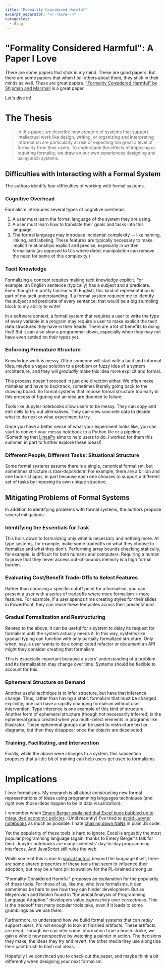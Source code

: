 ```yaml
---
title: "Formality Considered Harmful"
excerpt_separator: "<!--more-->"
categories:
  - Blog
---
```


# "Formality Considered Harmful": A Paper I Love

There are some papers that stick in my mind. These are good papers. But there are some papers that when
I tell others about them, they stick in their minds as well. These are great papers. ["Formality
Considered Harmful" by Shipman and
Marshall](https://link.springer.com/content/pdf/10.1023/A:1008716330212.pdf) is a great paper.

Let's dive in!

<!--more-->

<!-- It's easy to say "people are dumb" or "if only they tasted more structured systems, they would
understand," but this paper pushes back on those ideas. The reason why unstructured systems often
win, is that we spend a lot of time working with unstructured data, ideas, and structures. In
fact, our main goal when using knowledge work tools is to develop that structure. A tool that can't
work with the mess is not very useful for getting us out of it. -->

# The Thesis

> In this paper, we describe how creators of systems that support intellectual work like design, writing, or organizing and interpreting information are particularly at risk of expecting too great a level of formality from their users. To understand the effects of imposing or requiring formality, we draw on our own experiences designing and using such systems.

## Difficulties with Interacting with a Formal System

The authors identify four difficulties of working with formal systems.

### Cognitive Overhead

Formalism introduces several types of cognitive overhead:

1. A user must learn the formal language of the system they are using.
2. A user must learn how to translate their goals and tasks into this language.
3. The formal language may introduce incidental complexity -- like naming, linking, and labeling.
   These features are typically necessary to make implicit relationships explicit and precise,
   especially in written formalisms (as opposed to UIs where direct manipulation can remove the need
   for some of this complexity.)

### Tacit Knowledge

Formalizing a concept requires making tacit knowledge explicit. For example, an English sentence
(typically) has a subject and a predicate. Even though I'm pretty familiar with English, this kind
of representation is part of my tacit understanding. If a formal system required me to identify the
subject and predicate of every sentence, that would be a big stumbling block to my ability to write!

In a software context, a formal system that requires a user to write the type of every variable in a
program may require a user to make explicit the tacit data structures they have in their heads.
There are a lot of benefits to doing that! But it can also slow a programmer down, especially when
they may not have even settled on their types yet.

### Enforcing Premature Structure

Knowledge work is messy. Often someone will start with a tacit and informal idea, maybe a vague
solution to a problem or fuzzy idea of a system architecture, and they will *gradually* make this
idea more explicit and
formal.

This process doesn't proceed in just one direction either. We often make mistakes and have to
backtrack, sometimes literally going back to the drawing board. So formal systems that impose formal
structure too early in this process of figuring out an idea are doomed to failure.

Tools like Jupyter notebooks allow users to be messy. They can copy and edit cells to try out
alternatives. They can view concrete data to decide what to do next or what experiment to try.

Once you have a better sense of what your experiment looks like, you can start to convert your messy
notebook to a Python file or a pipeline. (Something that
[LineaPy](https://github.com/LineaLabs/lineapy) aims to help users to do. I worked for them this
summer, in part to further explore these ideas!)

### Different People, Different Tasks: Situational Structure

Some formal systems assume there is a single, canonical formalism, but sometimes structure is
*task-dependent*. For example, there are a billion and one todo-list apps, in part because each one
chooses to support a different set of tasks by imposing its own unique structure.

## Mitigating Problems of Formal Systems

In addition to identifying problems with formal systems, the authors propose several mitigations:

### Identifying the Essentials for Task

This boils down to formalizing only what is necessary and nothing more. All type systems, for
example, make some tradeoffs on what they choose to formalize and what they don't. Performing array
bounds checking statically, for example, is difficult for both humans and computers. Requiring a
human to prove that they never access out-of-bounds memory is a high formal burden.

### Evaluating Cost/Benefit Trade-Offs to Select Features

Rather than choosing a specific cutoff point for a formalism, you can present a user with a series
of tradeoffs where more formalism = more features. For example, if a user spends time creating
styles for their slides in PowerPoint, they can reuse these templates across their presentations.

### Gradual Formalization and Restructuring

Related to the above, it can be useful for a system to delay its request for formalism until the
system actually needs it. In this way, systems like gradual typing can function with only partially
formalized structure. Only when, say, a user wants to do a complicated refactor or document an API
might they consider creating that formalism.

This is especially important because a users' understanding of a problem and its formalization may
change over time. Systems should be flexible to account for this.

### Ephemeral Structure on Demand

Another useful technique is to infer structure, but have that inference change. Thus, rather than
having a static formalism that must be changed explicitly, one can have a rapidly changing formalism
without user intervention. Type inference is one example of this kind of structure. Another form of
ephemeral structure (though not necessarily inferred) is the ephemeral group created when you
multi-select elements in programs like Illustrator. These ephemeral groups can be used to
restructure text or diagrams, but then they disappear once the objects are deselected.

### Training, Facilitating, and Intervention

Finally, while the above were changes to a system, this subsection proposes that a little bit of
training can help users get used to formalisms.

<!-- the authors propose five mitigations:
formalize only the necessary pieces. identifying those can be hard
understand the tradeoffs of adding formal structure vs leaving it out. make some formalisms optional (e.g. you can opt in to heading/body styles in many text editors, but you don’t have to and can instead just style everything yourself)
gradual formalization and restructuring - acknowledge that users’ understandings of their problems changes over time. all for incremental formal structures and mixtures of formal and informal work. suggest ways that the user can formalize something informal
ephemeral structure on demand - infer formal structure, but let it change as the informal structure changes
training, facilitation, intervention - pretty self-explanatory -->

<!-- ## Gradual Formalism

## Inferred Formalism

## Defaults

## Reduce Complexity and Increase Teaching

- gradual formalism: some parts are formal, some parts are not. e.g. gradually building up groups of
  elements when making a diagram
- inferred formalism: automatically infer formal structure from informal specification. e.g. type
  inference. e.g. inferring items are related when they're close together
- defaults: similar to inferred formalism. assume formal structures where they have not been
  specified. e.g. default paragraph style

- reduce the amount of formalism
- train users -->

# Implications

I love formalisms. My research is all about constructing new formal representations of ideas using
programming languages techniques (and right now those ideas happen to be in data visualization).

I remember when [Emery Berger explained that Excel bugs bubbled up to misguided economic
policies](https://www.youtube.com/watch?v=GyWKxFxyyrQ). (Until recently) I've tried to [avoid Jupyter
notebooks](https://www.youtube.com/watch?v=7jiPeIFXb6U) as much as possible. I hate [chasing down
NaNs](https://www.destroyallsoftware.com/talks/wat) in plain JS code.

Yet the popularity of these tools is hard to ignore. Excel is arguably the most popular programming
language (again, thanks to Emery Berger's talk for this). Jupyter notebooks are many scientists'
day-to-day programming interfaces. And JavaScript still rules the web.

While some of this is due to [social
factors](https://lmeyerov.github.io/projects/socioplt/papers/oopsla2013.pdf) beyond the language
itself, there are some shared properties of these tools that seem to influence their adoption, but
may be a hard pill to swallow for the PL-brained
among us.

"Formality Considered Harmful" proposes an explanation for the popularity of these tools. For those of us, like me, who love formalisms,
it can sometimes be hard to see how they can hinder development. But as Meyerovich and Rabkin found
in "Empirical Analysis of Programming Language Adoption," developers value *expressivity* over
*correctness*. This is the tradeoff that many popular tools take, even if it leads to some
grumblings as we use them.

<!-- When we design formal systems it's not sufficient to look at the finished piece of work. When we
analyze a finished program on paper, of course may want to assign types to it and prove its
correctness. When we look at a finished diagram, we may want to describe its structure formally.
While these are useful endeavors, such structures aren't as helpful in the places we spend the most
of our time: with incomplete, inconsistent, nascent formalisms. -->

Furthermore, to understand how we build formal systems that can *really* support users, it's not enough to look at
finished artifacts. These artifacts are dead. Though we can infer some information from a brush stroke, we
gain a whole new perspective by watching a painter in action. The decisions they make, the ideas they
try and revert, the other media they use alongside their paintbrush to hash out ideas.

Hopefully I've convinced you to check out the paper, and maybe think a bit differently when
designing your next formalism.
